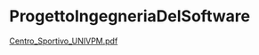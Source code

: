 # ProgettoIngegneriaDelSoftware
[Centro_Sportivo_UNIVPM.pdf](https://github.com/francescomariamosca/ProgettoIngegneriaDelSoftware/files/9174009/Centro_Sportivo_UNIVPM.pdf)
